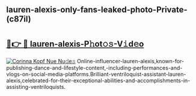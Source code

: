 ## lauren-alexis-only-fans​-leaked-photo​-Private-(c87il)


# <h2><a href="https://mediaupload.pro?title=lauren-alexis&ref=git">🔗👉 🔴 lauren-alexis-P𝚑ot𝚘𝚜-V𝚒d𝚎o</a></h2>

[![Corinna Kopf Nue Nu𝚍e𝚜](https://i.imgur.com/0qMVB7G.gif)](https://mediaupload.pro?title=lauren-alexis&ref=git)
Online-influencer-lauren-alexis,known-for-publishing-dance-and-lifestyle-content,-including-performances-and-vlogs-on-social-media-platforms.Brilliant-ventriloquist-assistant-lauren-alexis,celebrated-for-their-exceptional-abilities-and-accomplishments-in-assisting-ventriloquists.  